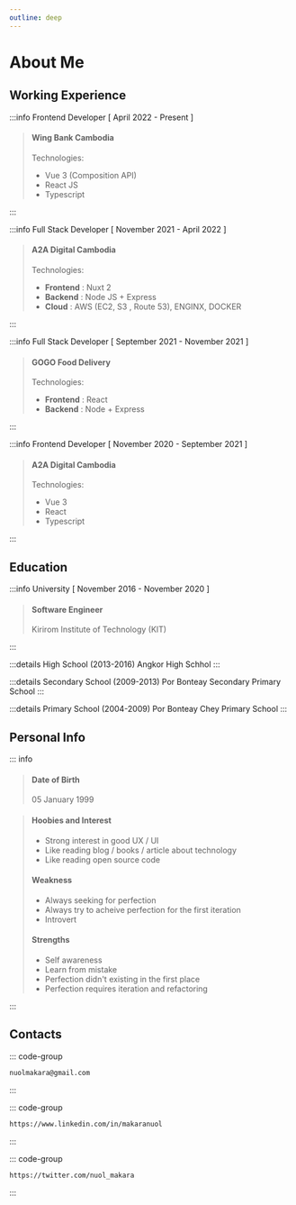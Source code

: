 ```yaml
---
outline: deep
---
```


# About Me

## Working Experience

:::info Frontend Developer [ April 2022 - Present ]

> #### Wing Bank Cambodia
>
> Technologies:
>
> - Vue 3 (Composition API)
> - React JS
> - Typescript

:::

:::info Full Stack Developer [ November 2021 - April 2022 ]

> #### A2A Digital Cambodia
>
> Technologies:
>
> - **Frontend** : Nuxt 2
> - **Backend** : Node JS + Express
> - **Cloud** : AWS (EC2, S3 , Route 53), ENGINX, DOCKER

:::

:::info Full Stack Developer [ September 2021 - November 2021 ]

> #### GOGO Food Delivery
>
> Technologies:
>
> - **Frontend** : React
> - **Backend** : Node + Express

:::

:::info Frontend Developer [ November 2020 - September 2021 ]

> #### A2A Digital Cambodia
>
> Technologies:
>
> - Vue 3
> - React
> - Typescript

:::

## Education

:::info University [ November 2016 - November 2020 ]

> #### Software Engineer
>
> Kirirom Institute of Technology (KIT)

:::

:::details High School (2013-2016)
Angkor High Schhol
:::

:::details Secondary School (2009-2013)
Por Bonteay Secondary Primary School
:::

:::details Primary School (2004-2009)
Por Bonteay Chey Primary School
:::

## Personal Info

::: info

> #### Date of Birth
>
> 05 January 1999

> #### Hoobies and Interest
>
> - Strong interest in good UX / UI
> - Like reading blog / books / article about technology
> - Like reading open source code
>
> #### Weakness
>
> - Always seeking for perfection
> - Always try to acheive perfection for the first iteration
> - Introvert
>
> #### Strengths
>
> - Self awareness
> - Learn from mistake
> - Perfection didn't existing in the first place
> - Perfection requires iteration and refactoring

:::

## Contacts

::: code-group

```txt [Email]
nuolmakara@gmail.com
```

:::

::: code-group

```txt [LinkedIn]
https://www.linkedin.com/in/makaranuol
```

:::

::: code-group

```txt [Twitter]
https://twitter.com/nuol_makara
```

:::
